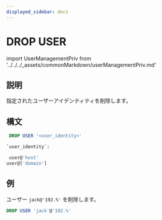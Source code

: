 ```yaml
---
displayed_sidebar: docs
---
```


# DROP USER

import UserManagementPriv from '../../../_assets/commonMarkdown/userManagementPriv.md'

## 説明

指定されたユーザーアイデンティティを削除します。

<UserManagementPriv />

## 構文

```sql
 DROP USER '<user_identity>'

`user_identity`:

 user@'host'
user@['domain']
```

## 例

ユーザー `jack@'192.%'` を削除します。

```sql
DROP USER 'jack'@'192.%'
```
